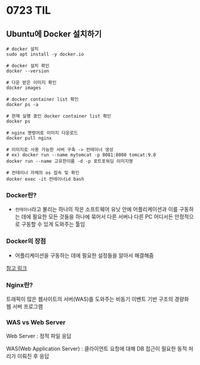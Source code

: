 # 0723 TIL

## Ubuntu에 Docker 설치하기
```shell
# docker 설치
sudo apt install -y docker.io

# docker 설치 확인
docker --version

# 다운 받은 이미지 확인
docker images

# docker container list 확인
docker ps -a

# 현재 실행 중인 docker container list 확인
docker ps 

# nginx 명령어로 이미지 다운로드
docker pull nginx

# 이미지로 사용 가능한 서버 구축 -> 컨테이너 생성
# ex) docker run --name mytomcat -p 8081:8080 tomcat:9.0 
docker run --name 고유한이름 -d -p 포트포워딩 이미지명

# 컨테이너 자체의 os 접속 및 확인
docker exec -it 컨테이너id bash 
```
### Docker란?

- `컨테이너`라고 불리는 하나의 작은 소프트웨어 유닛 안에 어플리케이션과 이를 구동하는 데에 필요한 모든 것들을 하나에 묶어서 다른 서버나 다른 PC 어디서든 안정적으로 구동할 수 있게 도와주는 툴임

### Docker의 장점
   
- 어플리케이션을 구동하는 데에 필요한 설정들을 알아서 해결해줌

[참고 링크](https://be-developer.tistory.com/18)

### Nginx란?

트래픽이 많은 웹사이트의 서버(WAS)를 도와주는 비동기 이벤트 기반 구조의 경량화 웹 서버 프로그램

### WAS vs Web Server

Web Server : 정적 파일 응답

WAS(Web Application Server) : 클라이언트 요청에 대해 DB 접근이 필요한 동적 처리가 이뤄진 후 응답 